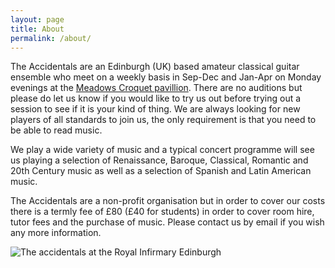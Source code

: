 ```yaml
---
layout: page
title: About
permalink: /about/
---
```


The Accidentals are an Edinburgh (UK) based amateur classical guitar ensemble who 
meet on a weekly basis in Sep-Dec and Jan-Apr on Monday evenings at the 
[Meadows Croquet pavillion](https://meadowscroquet.org.uk/club/find.php). 
There are no auditions but please do let us know if you would like to try us out
before trying out a session to see if it is your kind of thing. We are always 
looking for new players of all standards to join us, the only requirement is that 
you need to be able to read music.

We play a wide variety of music and a typical concert programme will see us playing 
a selection of Renaissance, Baroque, Classical, Romantic and 20th Century music as 
well as a selection of Spanish and Latin American music.

The Accidentals are a non-profit organisation but in order to cover our costs there 
is a termly fee of £80 (£40 for students) in order to cover room hire, tutor 
fees and the purchase of music. Please contact us by email if you wish any more 
information.

![The accidentals at the Royal Infirmary Edinburgh](/images/assets/accidentals_rie.png)
